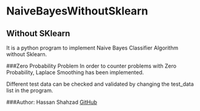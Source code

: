 # NaiveBayesWithoutSklearn

## Without SKlearn
It is a python program to implement Naive Bayes Classifier Algorithm without Sklearn.

###Zero Probability Problem
In order to counter problems with Zero Probability, Laplace Smoothing has been implemented.

Different test data can be checked and validated by changing the test_data list in the program.

###Author:
Hassan Shahzad 
[GitHub](https://github.com/HassanShahzad7) 
